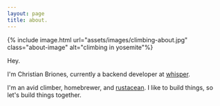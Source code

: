 ```yaml
---
layout: page
title: about.
---
```


{% include image.html
   url="assets/images/climbing-about.jpg"
   class="about-image"
   alt="climbing in yosemite"%}

Hey.

I'm Christian Briones, currently a backend developer at <a href="http://whisper.sh">whisper</a>.

I'm an avid climber, homebrewer, and [rustacean](http://rust-lang.org). I like to build things, so let's build things together.
